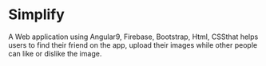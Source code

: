 # Simplify
A Web application using Angular9, Firebase, Bootstrap, Html, CSSthat helps users to find their friend on the app, upload their images while other people can like or dislike the image.

